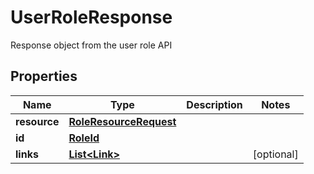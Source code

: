 

# UserRoleResponse

Response object from the user role API

## Properties

Name | Type | Description | Notes
------------ | ------------- | ------------- | -------------
**resource** | [**RoleResourceRequest**](RoleResourceRequest.md) |  | 
**id** | [**RoleId**](RoleId.md) |  | 
**links** | [**List&lt;Link&gt;**](Link.md) |  |  [optional]



